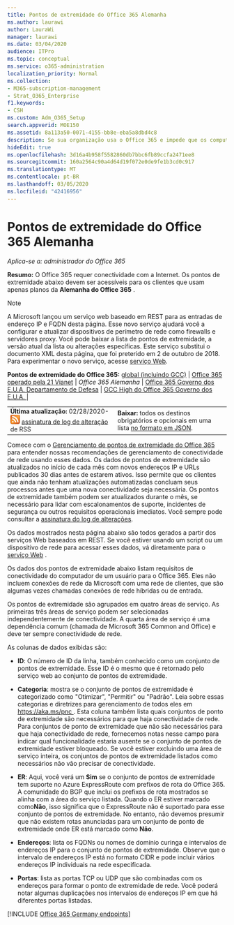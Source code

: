 ```yaml
---
title: Pontos de extremidade do Office 365 Alemanha
ms.author: laurawi
author: LauraWi
manager: laurawi
ms.date: 03/04/2020
audience: ITPro
ms.topic: conceptual
ms.service: o365-administration
localization_priority: Normal
ms.collection:
- M365-subscription-management
- Strat_O365_Enterprise
f1.keywords:
- CSH
ms.custom: Adm_O365_Setup
search.appverid: MOE150
ms.assetid: 8a113a50-0071-4155-bb8e-eba5a8dbd4c8
description: Se sua organização usa o Office 365 e impede que os computadores na sua rede se conectem à Internet, abaixo você encontrará os pontos de extremidade (FQDNs, portas, URLs e intervalos de endereços IPv4 e IPv6) que devem ser incluídos nas listas de permissão de saída para garantir que o seu os computadores podem usar o Office 365 com êxito.
hideEdit: true
ms.openlocfilehash: 3d16a4b958f5582860db7bbc6fb89ccfa2471ee8
ms.sourcegitcommit: 160a2564c90a4d64d19f072e0de9fe1b3cd0c917
ms.translationtype: MT
ms.contentlocale: pt-BR
ms.lasthandoff: 03/05/2020
ms.locfileid: "42416956"
---
```

# <a name="office-365-germany-endpoints"></a>Pontos de extremidade do Office 365 Alemanha

 *Aplica-se a: administrador do Office 365*

**Resumo:** O Office 365 requer conectividade com a Internet. Os pontos de extremidade abaixo devem ser acessíveis para os clientes que usam apenas planos da **Alemanha do Office 365** .
  
> [!NOTE]
> A Microsoft lançou um serviço web baseado em REST para as entradas de endereço IP e FQDN desta página. Esse novo serviço ajudará você a configurar e atualizar dispositivos de perímetro de rede como firewalls e servidores proxy. Você pode baixar a lista de pontos de extremidade, a versão atual da lista ou alterações específicas. Este serviço substitui o documento XML desta página, que foi preterido em 2 de outubro de 2018. Para experimentar o novo serviço, acesse [serviço Web](office-365-ip-web-service.md).
 
 **Pontos de extremidade do Office 365:** [global (incluindo GCC)](urls-and-ip-address-ranges.md)  | [Office 365 operado pela 21 Vianet](urls-and-ip-address-ranges-21vianet.md)  | *Office 365 Alemanha*  |  [Office 365 Governo dos E.U.A. Departamento de Defesa](office-365-u-s-government-dod-endpoints.md) | [GCC High do Office 365 Governo dos E.U.A. ](office-365-u-s-government-gcc-high-endpoints.md)  |
  
|||
|:-----|:-----|
|**Última atualização:** 02/28/2020- ![](media/5dc6bb29-25db-4f44-9580-77c735492c4b.png) [assinatura de log de alteração](https://endpoints.office.com/version/Germany?allversions=true&format=rss&clientrequestid=b10c5ed1-bad1-445f-b386-b919946339a7) de RSS |**Baixar:** todos os destinos obrigatórios e opcionais em uma lista [no formato em JSON](https://endpoints.office.com/endpoints/Germany?clientrequestid=b10c5ed1-bad1-445f-b386-b919946339a7).  <br/> |

Comece com o [Gerenciamento de pontos de extremidade do Office 365](managing-office-365-endpoints.md) para entender nossas recomendações de gerenciamento de conectividade de rede usando esses dados. Os dados de pontos de extremidade são atualizados no início de cada mês com novos endereços IP e URLs publicados 30 dias antes de estarem ativos. Isso permite que os clientes que ainda não tenham atualizações automatizadas concluam seus processos antes que uma nova conectividade seja necessária. Os pontos de extremidade também podem ser atualizados durante o mês, se necessário para lidar com escalonamentos de suporte, incidentes de segurança ou outros requisitos operacionais imediatos. Você sempre pode consultar a [assinatura do log de alterações](https://endpoints.office.com/version/Germany?allversions=true&format=rss&clientrequestid=b10c5ed1-bad1-445f-b386-b919946339a7).

Os dados mostrados nesta página abaixo são todos gerados a partir dos serviços Web baseados em REST. Se você estiver usando um script ou um dispositivo de rede para acessar esses dados, vá diretamente para o [serviço Web](office-365-ip-web-service.md) .

Os dados dos pontos de extremidade abaixo listam requisitos de conectividade do computador de um usuário para o Office 365. Eles não incluem conexões de rede da Microsoft com uma rede de clientes, que são algumas vezes chamadas conexões de rede híbridas ou de entrada.

Os pontos de extremidade são agrupados em quatro áreas de serviço. As primeiras três áreas de serviço podem ser selecionadas independentemente de conectividade. A quarta área de serviço é uma dependência comum (chamada de Microsoft 365 Common and Office) e deve ter sempre conectividade de rede.

As colunas de dados exibidas são:

- **ID**: O número de ID da linha, também conhecido como um conjunto de pontos de extremidade. Esse ID é o mesmo que é retornado pelo serviço web ao conjunto de pontos de extremidade.

- **Categoria**: mostra se o conjunto de pontos de extremidade é categorizado como "Otimizar", "Permitir" ou "Padrão". Leia sobre essas categorias e diretrizes para gerenciamento de todos eles em [ https://aka.ms/pnc ](https://aka.ms/pnc). Esta coluna também lista quais conjuntos de ponto de extremidade são necessários para que haja conectividade de rede. Para conjuntos de ponto de extremidade que não são necessários para que haja conectividade de rede, fornecemos notas nesse campo para indicar qual funcionalidade estaria ausente se o conjunto de pontos de extremidade estiver bloqueado. Se você estiver excluindo uma área de serviço inteira, os conjuntos de pontos de extremidade listados como necessários não vão precisar de conectividade.

- **ER**: Aqui, você verá um **Sim** se o conjunto de pontos de extremidade tem suporte no Azure ExpressRoute com prefixos de rota do Office 365. A comunidade do BGP que inclui os prefixos de rota mostrados se alinha com a área do serviço listada. Quando o ER estiver marcado como**Não**, isso significa que o ExpressRoute não é suportado para esse conjunto de pontos de extremidade. No entanto, não devemos presumir que não existem rotas anunciadas para um conjunto de ponto de extremidade onde ER está marcado como **Não**.

- **Endereços**: lista os FQDNs ou nomes de domínio curinga e intervalos de endereços IP para o conjunto de pontos de extremidade. Observe que o intervalo de endereços IP está no formato CIDR e pode incluir vários endereços IP individuais na rede especificada.
 
- **Portas**: lista as portas TCP ou UDP que são combinadas com os endereços para formar o ponto de extremidade de rede. Você poderá notar algumas duplicações nos intervalos de endereços IP em que há diferentes portas listadas.

[!INCLUDE [Office 365 Germany endpoints](./includes/office-365-germany-endpoints.md)]

 

